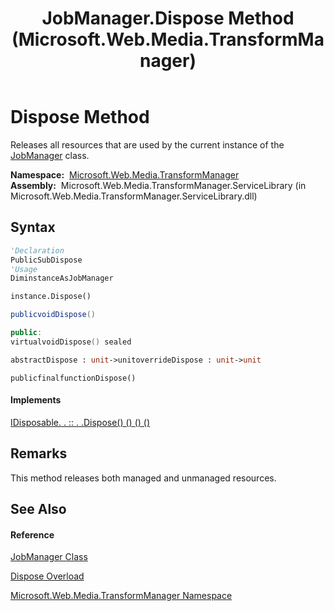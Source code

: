 ﻿---
title: JobManager.Dispose Method  (Microsoft.Web.Media.TransformManager)
TOCTitle: Dispose Method
ms:assetid: M:Microsoft.Web.Media.TransformManager.JobManager.Dispose
ms:mtpsurl: https://msdn.microsoft.com/en-us/library/microsoft.web.media.transformmanager.jobmanager.dispose(v=VS.90)
ms:contentKeyID: 35520923
ms.date: 06/14/2012
mtps_version: v=VS.90
dev_langs:
- vb
- csharp
- c++
- fsharp
- jscript
api_location:
- Microsoft.Web.Media.TransformManager.ServiceLibrary.dll
api_name:
- Microsoft.Web.Media.TransformManager.JobManager.Dispose
api_type:
- Managed
topic_type:
- apiref
- kbSyntax
product_family_name: VS
ROBOTS: INDEX,FOLLOW
---

# Dispose Method

Releases all resources that are used by the current instance of the [JobManager](jobmanager-class-microsoft-web-media-transformmanager.md) class.

**Namespace:**  [Microsoft.Web.Media.TransformManager](microsoft-web-media-transformmanager-namespace.md)  
**Assembly:**  Microsoft.Web.Media.TransformManager.ServiceLibrary (in Microsoft.Web.Media.TransformManager.ServiceLibrary.dll)

## Syntax

``` vb
'Declaration
PublicSubDispose
'Usage
DiminstanceAsJobManager

instance.Dispose()
```

``` csharp
publicvoidDispose()
```

``` c++
public:
virtualvoidDispose() sealed
```

``` fsharp
abstractDispose : unit->unitoverrideDispose : unit->unit
```

``` jscript
publicfinalfunctionDispose()
```

#### Implements

[IDisposable. . :: . .Dispose() () () ()](https://msdn.microsoft.com/en-us/library/es4s3w1d\(v=vs.90\))  

## Remarks

This method releases both managed and unmanaged resources.

## See Also

#### Reference

[JobManager Class](jobmanager-class-microsoft-web-media-transformmanager.md)

[Dispose Overload](jobmanager-dispose-method-microsoft-web-media-transformmanager.md)

[Microsoft.Web.Media.TransformManager Namespace](microsoft-web-media-transformmanager-namespace.md)

